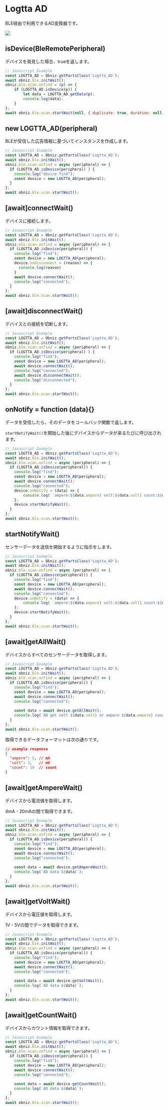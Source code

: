 # Logtta AD

BLE経由で利用できるAD変換器です。

![](image.jpg)




## isDevice(BleRemotePeripheral)

デバイスを発見した場合、trueを返します。

```javascript
// Javascript Example
const LOGTTA_AD = Obniz.getPartsClass('Logtta_AD');
await obniz.ble.initWait();
obniz.ble.scan.onfind = (p) => {
    if (LOGTTA_AD.isDevice(p)) {
        let data = LOGTTA_AD.getData(p);
        console.log(data);
    }
};
await obniz.ble.scan.startWait(null, { duplicate: true, duration: null });
```

## new LOGTTA_AD(peripheral)

BLEが受信した広告情報に基づいてインスタンスを作成します。


```javascript
// Javascript Example
const LOGTTA_AD = Obniz.getPartsClass('Logtta_AD');
await obniz.ble.initWait();
obniz.ble.scan.onfind = async (peripheral) => {
  if (LOGTTA_AD.isDevice(peripheral) ) {
    console.log("device find");
    const device = new LOGTTA_AD(peripheral);
  }
};
await obniz.ble.scan.startWait();

```


## [await]connectWait()

デバイスに接続します。

```javascript
// Javascript Example
const LOGTTA_AD = Obniz.getPartsClass('Logtta_AD');
await obniz.ble.initWait();
obniz.ble.scan.onfind = async (peripheral) => {
  if (LOGTTA_AD.isDevice(peripheral)) {
    console.log("find");
    const device = new LOGTTA_AD(peripheral);
    device.ondisconnect = (reason) => {
      console.log(reason)
    }
    await device.connectWait();
    console.log("connected");
  }
};
await obniz.ble.scan.startWait();

```


## [await]disconnectWait()

デバイスとの接続を切断します。

```javascript
// Javascript Example
const LOGTTA_AD = Obniz.getPartsClass('Logtta_AD');
await obniz.ble.initWait();
obniz.ble.scan.onfind = async (peripheral) => {
  if (LOGTTA_AD.isDevice(peripheral) ) {
    console.log("find");
    const device = new LOGTTA_AD(peripheral);
    await device.connectWait();
    console.log("connected");
    await device.disconnectWait();
    console.log("disconnected");
  }
};
await obniz.ble.scan.startWait();

```


## onNotify =  function (data){}

データを受信したら、そのデータをコールバック関数で返します。

``startNotifyWait()``を開始した後にデバイスからデータが来るたびに呼び出されます。

```javascript
// Javascript Example
const LOGTTA_AD = Obniz.getPartsClass('Logtta_AD');
await obniz.ble.initWait();
obniz.ble.scan.onfind = async (peripheral) => {
  if (LOGTTA_AD.isDevice(peripheral)) {
    console.log("find");
    const device = new LOGTTA_AD(peripheral);
    await device.connectWait();
    console.log("connected");
    device.onNotify = (data) => {
        console.log( `ampere:${data.ampere} volt:${data.volt} count:${data.count}` );
    };
    device.startNotifyWait();
  }
};
await obniz.ble.scan.startWait();
```

## startNotifyWait()

センサーデータを送信を開始するように指示をします。

```javascript
// Javascript Example
const LOGTTA_AD = Obniz.getPartsClass('Logtta_AD');
await obniz.ble.initWait();
obniz.ble.scan.onfind = async (peripheral) => {
  if (LOGTTA_AD.isDevice(peripheral)) {
    console.log("find");
    const device = new LOGTTA_AD(peripheral);
    await device.connectWait();
    console.log("connected");
    device.onNotify = (data) => {
        console.log( `ampere:${data.ampere} volt:${data.volt} count:${data.count}` );
    };
    device.startNotifyWait();
  }
};
await obniz.ble.scan.startWait();
```


## [await]getAllWait()

デバイスからすべてのセンサーデータを取得します。

```javascript
// Javascript Example
const LOGTTA_AD = Obniz.getPartsClass('Logtta_AD');
await obniz.ble.initWait();
obniz.ble.scan.onfind = async (peripheral) => {
  if (LOGTTA_AD.isDevice(peripheral)) {
    console.log("find");
    const device = new LOGTTA_AD(peripheral);
    await device.connectWait();
    console.log("connected");
    
    const data = await device.getAllWait();
    console.log(`AD get volt ${data.volt} or ampere ${data.ampere} count ${data.count}`);
  }
};
await obniz.ble.scan.startWait();
```

取得できるデータフォーマットは次の通りです。

```json
// example response
{
  "ampere": 5, // mA
  "volt": 3,   // mV
  "count": 10  // count
}
```

## [await]getAmpereWait()

デバイスから電流値を取得します。

4mA - 20mAの間で取得できます。

```javascript
// Javascript Example
const LOGTTA_AD = Obniz.getPartsClass('Logtta_AD');
await obniz.ble.initWait();
obniz.ble.scan.onfind = async (peripheral) => {
  if (LOGTTA_AD.isDevice(peripheral)) {
    console.log("find");
    const device = new LOGTTA_AD(peripheral);
    await device.connectWait();
    console.log("connected");
    
    const data = await device.getAmpereWait();
    console.log(`AD data ${data}`);
  }
};
await obniz.ble.scan.startWait();
```


## [await]getVoltWait()

デバイスから電圧値を取得します。

1V - 5Vの間でデータを取得できます。

```javascript
// Javascript Example
const LOGTTA_AD = Obniz.getPartsClass('Logtta_AD');
await obniz.ble.initWait();
obniz.ble.scan.onfind = async (peripheral) => {
  if (LOGTTA_AD.isDevice(peripheral)) {
    console.log("find");
    const device = new LOGTTA_AD(peripheral);
    await device.connectWait();
    console.log("connected");
    
    const data = await device.getVoltWait();
    console.log(`AD data ${data}`);
  }
};
await obniz.ble.scan.startWait();
```


## [await]getCountWait()

デバイスからカウント情報を取得できます。

```javascript
// Javascript Example
const LOGTTA_AD = Obniz.getPartsClass('Logtta_AD');
await obniz.ble.initWait();
obniz.ble.scan.onfind = async (peripheral) => {
  if (LOGTTA_AD.isDevice(peripheral)) {
    console.log("find");
    const device = new LOGTTA_AD(peripheral);
    await device.connectWait();
    console.log("connected");
    
    const data = await device.getCountWait();
    console.log(`AD data ${data}`);
  }
};
await obniz.ble.scan.startWait();
```

